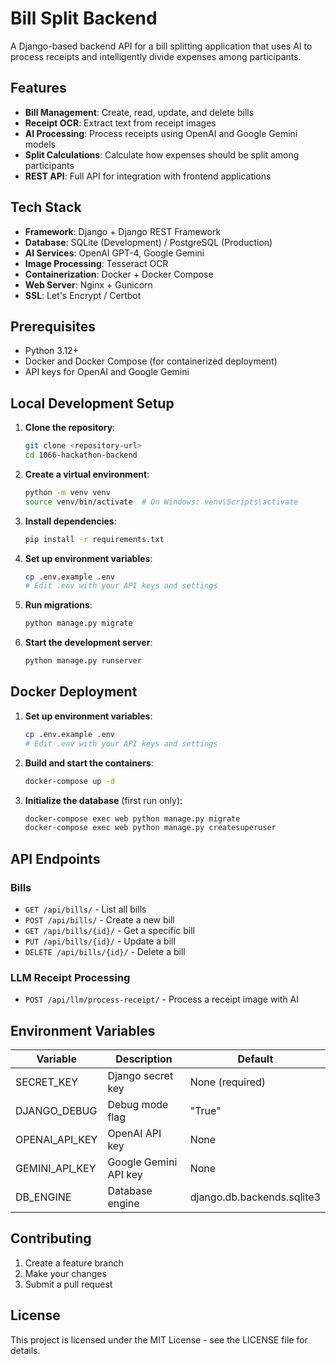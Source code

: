 # Bill Split Backend

A Django-based backend API for a bill splitting application that uses AI to process receipts and intelligently divide expenses among participants.

## Features

- **Bill Management**: Create, read, update, and delete bills
- **Receipt OCR**: Extract text from receipt images
- **AI Processing**: Process receipts using OpenAI and Google Gemini models
- **Split Calculations**: Calculate how expenses should be split among participants
- **REST API**: Full API for integration with frontend applications

## Tech Stack

- **Framework**: Django + Django REST Framework
- **Database**: SQLite (Development) / PostgreSQL (Production)
- **AI Services**: OpenAI GPT-4, Google Gemini
- **Image Processing**: Tesseract OCR
- **Containerization**: Docker + Docker Compose
- **Web Server**: Nginx + Gunicorn
- **SSL**: Let's Encrypt / Certbot

## Prerequisites

- Python 3.12+
- Docker and Docker Compose (for containerized deployment)
- API keys for OpenAI and Google Gemini

## Local Development Setup

1. **Clone the repository**:
   ```bash
   git clone <repository-url>
   cd 1066-hackathon-backend
   ```

2. **Create a virtual environment**:
   ```bash
   python -m venv venv
   source venv/bin/activate  # On Windows: venv\Scripts\activate
   ```

3. **Install dependencies**:
   ```bash
   pip install -r requirements.txt
   ```

4. **Set up environment variables**:
   ```bash
   cp .env.example .env
   # Edit .env with your API keys and settings
   ```

5. **Run migrations**:
   ```bash
   python manage.py migrate
   ```

6. **Start the development server**:
   ```bash
   python manage.py runserver
   ```

## Docker Deployment

1. **Set up environment variables**:
   ```bash
   cp .env.example .env
   # Edit .env with your API keys and settings
   ```

2. **Build and start the containers**:
   ```bash
   docker-compose up -d
   ```

3. **Initialize the database** (first run only):
   ```bash
   docker-compose exec web python manage.py migrate
   docker-compose exec web python manage.py createsuperuser
   ```

## API Endpoints

### Bills
- `GET /api/bills/` - List all bills
- `POST /api/bills/` - Create a new bill
- `GET /api/bills/{id}/` - Get a specific bill
- `PUT /api/bills/{id}/` - Update a bill
- `DELETE /api/bills/{id}/` - Delete a bill

### LLM Receipt Processing
- `POST /api/llm/process-receipt/` - Process a receipt image with AI

## Environment Variables

| Variable | Description | Default |
|----------|-------------|---------|
| SECRET_KEY | Django secret key | None (required) |
| DJANGO_DEBUG | Debug mode flag | "True" |
| OPENAI_API_KEY | OpenAI API key | None |
| GEMINI_API_KEY | Google Gemini API key | None |
| DB_ENGINE | Database engine | django.db.backends.sqlite3 |

## Contributing

1. Create a feature branch
2. Make your changes
3. Submit a pull request

## License

This project is licensed under the MIT License - see the LICENSE file for details.